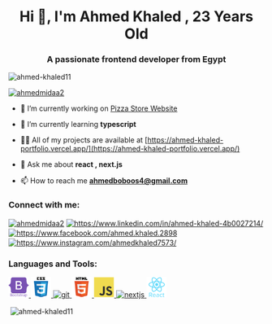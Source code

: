 <h1 align="center">Hi 👋, I'm Ahmed Khaled , 23 Years Old</h1>
<h3 align="center">A passionate frontend developer from Egypt</h3>

<p align="left"> <img src="https://komarev.com/ghpvc/?username=ahmed-khaled11&label=Profile%20views&color=0e75b6&style=flat" alt="ahmed-khaled11" /> </p>

<p align="left"> <a href="https://twitter.com/ahmedmidaa2" target="blank"><img src="https://img.shields.io/twitter/follow/ahmedmidaa2?logo=twitter&style=for-the-badge" alt="ahmedmidaa2" /></a> </p>

- 🔭 I’m currently working on [Pizza Store Website](https://pizza-clone.vercel.app/)

- 🌱 I’m currently learning **typescript**

- 👨‍💻 All of my projects are available at [https://ahmed-khaled-portfolio.vercel.app/](https://ahmed-khaled-portfolio.vercel.app/)

- 💬 Ask me about **react , next.js**

- 📫 How to reach me **ahmedboboos4@gmail.com**

<h3 align="left">Connect with me:</h3>
<p align="left">
<a href="https://twitter.com/ahmedmidaa2" target="blank"><img align="center" src="https://raw.githubusercontent.com/rahuldkjain/github-profile-readme-generator/master/src/images/icons/Social/twitter.svg" alt="ahmedmidaa2" height="30" width="40" /></a>
<a href="https://linkedin.com/in/https://www.linkedin.com/in/ahmed-khaled-4b0027214/" target="blank"><img align="center" src="https://raw.githubusercontent.com/rahuldkjain/github-profile-readme-generator/master/src/images/icons/Social/linked-in-alt.svg" alt="https://www.linkedin.com/in/ahmed-khaled-4b0027214/" height="30" width="40" /></a>
<a href="https://fb.com/https://www.facebook.com/ahmed.khaled.2898" target="blank"><img align="center" src="https://raw.githubusercontent.com/rahuldkjain/github-profile-readme-generator/master/src/images/icons/Social/facebook.svg" alt="https://www.facebook.com/ahmed.khaled.2898" height="30" width="40" /></a>
<a href="https://instagram.com/https://www.instagram.com/ahmedkhaled7573/" target="blank"><img align="center" src="https://raw.githubusercontent.com/rahuldkjain/github-profile-readme-generator/master/src/images/icons/Social/instagram.svg" alt="https://www.instagram.com/ahmedkhaled7573/" height="30" width="40" /></a>
</p>

<h3 align="left">Languages and Tools:</h3>
<p align="left"> <a href="https://getbootstrap.com" target="_blank" rel="noreferrer"> 
  <img src="https://raw.githubusercontent.com/devicons/devicon/master/icons/bootstrap/bootstrap-plain-wordmark.svg" alt="bootstrap" width="40" height="40"/> </a> <a href="https://www.w3schools.com/css/" target="_blank" rel="noreferrer"> <img src="https://raw.githubusercontent.com/devicons/devicon/master/icons/css3/css3-original-wordmark.svg" alt="css3" width="40" height="40"/> </a> <a href="https://git-scm.com/" target="_blank" rel="noreferrer">
  <img src="https://www.vectorlogo.zone/logos/git-scm/git-scm-icon.svg" alt="git" width="40" height="40"/> </a> <a href="https://www.w3.org/html/" target="_blank" rel="noreferrer"> <img src="https://raw.githubusercontent.com/devicons/devicon/master/icons/html5/html5-original-wordmark.svg" alt="html5" width="40" height="40"/> </a> <a href="https://developer.mozilla.org/en-US/docs/Web/JavaScript" target="_blank" rel="noreferrer"> 
  <img src="https://raw.githubusercontent.com/devicons/devicon/master/icons/javascript/javascript-original.svg" alt="javascript" width="40" height="40"/> </a> <a href="https://nextjs.org/" target="_blank" rel="noreferrer"> <img src="https://cdn.worldvectorlogo.com/logos/nextjs-2.svg" alt="nextjs" width="40" height="40"/> </a> <a href="https://reactjs.org/" target="_blank" rel="noreferrer"> <img src="https://raw.githubusercontent.com/devicons/devicon/master/icons/react/react-original-wordmark.svg" alt="react" width="40" height="40"/> </a> </p>

<p>&nbsp;<img align="center" src="https://github-readme-stats.vercel.app/api?username=ahmed-khaled11&show_icons=true&locale=en" alt="ahmed-khaled11" /></p>

